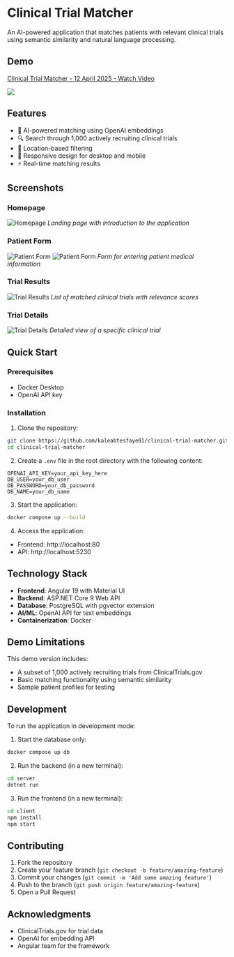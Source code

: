 # Clinical Trial Matcher

An AI-powered application that matches patients with relevant clinical trials using semantic similarity and natural language processing.

## Demo

<div>
    <a href="https://www.loom.com/share/66f19779c19f44e3b9a13dd8cc660671" target="_blank">
      <p>Clinical Trial Matcher - 12 April 2025 - Watch Video</p>
    </a>
    <a href="https://www.loom.com/share/66f19779c19f44e3b9a13dd8cc660671" target="_blank">
      <img style="max-width:300px;" src="https://cdn.loom.com/sessions/thumbnails/66f19779c19f44e3b9a13dd8cc660671-06e43d7f18a3b653-full-play.gif">
    </a>
  </div>

## Features

- 🤖 AI-powered matching using OpenAI embeddings
- 🔍 Search through 1,000 actively recruiting clinical trials
- 📍 Location-based filtering
- 📱 Responsive design for desktop and mobile
- ⚡ Real-time matching results

## Screenshots

### Homepage

![Homepage](./docs/images/homepage.png)
_Landing page with introduction to the application_

### Patient Form

![Patient Form](./docs/images/patient-form.png)
![Patient Form](./docs/images/patient-form-2.png)
_Form for entering patient medical information_

### Trial Results

![Trial Results](./docs/images/trial-results.png)
_List of matched clinical trials with relevance scores_

### Trial Details

![Trial Details](./docs/images/trial-details.png)
_Detailed view of a specific clinical trial_

## Quick Start

### Prerequisites

- Docker Desktop
- OpenAI API key

### Installation

1. Clone the repository:

```bash
git clone https://github.com/kaleabtesfaye01/clinical-trial-matcher.git
cd clinical-trial-matcher
```

2. Create a `.env` file in the root directory with the following content:

```properties
OPENAI_API_KEY=your_api_key_here
DB_USER=your_db_user
DB_PASSWORD=your_db_password
DB_NAME=your_db_name
```

3. Start the application:

```bash
docker compose up --build
```

4. Access the application:

- Frontend: http://localhost:80
- API: http://localhost:5230

## Technology Stack

- **Frontend**: Angular 19 with Material UI
- **Backend**: ASP.NET Core 9 Web API
- **Database**: PostgreSQL with pgvector extension
- **AI/ML**: OpenAI API for text embeddings
- **Containerization**: Docker

## Demo Limitations

This demo version includes:

- A subset of 1,000 actively recruiting trials from ClinicalTrials.gov
- Basic matching functionality using semantic similarity
- Sample patient profiles for testing

## Development

To run the application in development mode:

1. Start the database only:

```bash
docker compose up db
```

2. Run the backend (in a new terminal):

```bash
cd server
dotnet run
```

3. Run the frontend (in a new terminal):

```bash
cd client
npm install
npm start
```

## Contributing

1. Fork the repository
2. Create your feature branch (`git checkout -b feature/amazing-feature`)
3. Commit your changes (`git commit -m 'Add some amazing feature'`)
4. Push to the branch (`git push origin feature/amazing-feature`)
5. Open a Pull Request

## Acknowledgments

- ClinicalTrials.gov for trial data
- OpenAI for embedding API
- Angular team for the framework
